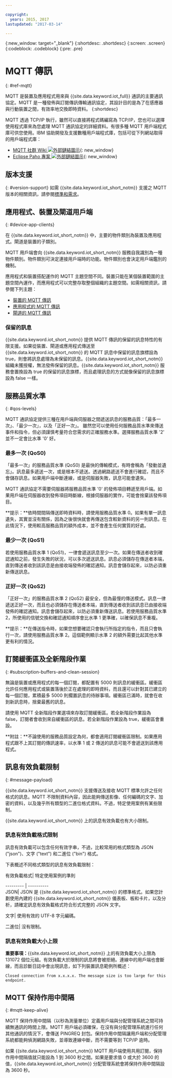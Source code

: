 ```yaml
---

copyright:
  years: 2015, 2017
lastupdated: "2017-03-14"

---
```


{:new_window: target="_blank"}
{:shortdesc: .shortdesc}
{:screen: .screen}
{:codeblock: .codeblock}
{:pre: .pre}

# MQTT 傳訊
{: #ref-mqtt}

MQTT 是裝置及應用程式用來與 {{site.data.keyword.iot_full}} 通訊的主要通訊協定。MQTT 是一種發佈與訂閱傳訊傳輸通訊協定，其設計目的是為了在感應器與行動裝置之間，有效率地交換即時資料。
{:shortdesc}

MQTT 透過 TCP/IP 執行，雖然可以直接將程式碼編寫為 TCP/IP，您也可以選擇使用程式庫來為您處理 MQTT 通訊協定的詳細資料。有很多種 MQTT 用戶端程式庫可供您使用。IBM 協助開發及支援數種用戶端程式庫，包括可從下列網站取得的用戶端程式庫：

- [MQTT 社群 Wiki ![外部鏈結圖示](../../../../icons/launch-glyph.svg "外部鏈結圖示")](https://github.com/mqtt/mqtt.github.io/wiki){: new_window}
- [Eclipse Paho 專案 ![外部鏈結圖示](../../../../icons/launch-glyph.svg "外部鏈結圖示")](http://eclipse.org/paho/){: new_window}

## 版本支援
{: #version-support}
如需 {{site.data.keyword.iot_short_notm}} 支援之 MQTT 版本的相關資訊，請參閱[標準和需求](../standards_and_requirements.html#mqtt)。

## 應用程式、裝置及閘道用戶端
{: #device-app-clients}

在 {{site.data.keyword.iot_short_notm}} 中，主要的物件類別為裝置及應用程式。閘道是裝置的子類別。

MQTT 用戶端會向 {{site.data.keyword.iot_short_notm}} 服務自我識別為一種物件類別。物件類別可決定連接用戶端時的功能。物件類別也會決定用戶端鑑別的機制。

應用程式和裝置搭配運作的 MQTT 主題空間不同。裝置只能在某個裝置範圍的主題空間內運作，而應用程式可以完整存取整個組織的主題空間。如需相關資訊，請參閱下列主題：

- [裝置的 MQTT 傳訊](../../devices/mqtt.html)
- [應用程式的 MQTT 傳訊](../../applications/mqtt.html)
- [閘道的 MQTT 傳訊](../../gateways/mqtt.html)

### 保留的訊息
{{site.data.keyword.iot_short_notm}} 提供 MQTT 傳訊的保留的訊息特性的有限支援。如果從裝置、閘道或應用程式傳送至 {{site.data.keyword.iot_short_notm}} 的 MQTT 訊息中保留的訊息旗標設為 true，則會將訊息處理為未保留的訊息。{{site.data.keyword.iot_short_notm}} 組織未獲授權，無法發佈保留的訊息。{{site.data.keyword.iot_short_notm}} 服務會置換設為 true 的保留的訊息旗標，而且處理訊息的方式就像保留的訊息旗標設為 false 一樣。

## 服務品質水準
{: #qos-levels}

MQTT 通訊協定提供三種在用戶端與伺服器之間遞送訊息的服務品質：「最多一次」、「最少一次」，以及「正好一次」。
雖然您可以使用任何服務品質水準來傳送事件和指令，但必須謹慎考量符合您需求的正確服務水準。選擇服務品質水準 '2' 並不一定會比水準 '0' 好。

### 最多一次 (QoS0)

「最多一次」的服務品質水準 (QoS0) 是最快的傳輸模式，有時會稱為「發動並遺忘」。訊息最多遞送一次，或是根本不遞送。透過網路遞送不會進行確認，而且不會儲存訊息。如果用戶端中斷連線，或是伺服器失敗，訊息可能會遺失。

MQTT 通訊協定不需要伺服器將服務品質水準 '0' 的發佈項目轉遞至用戶端。如果用戶端在伺服器收到發佈項目時斷線，根據伺服器的實作，可能會捨棄該發佈項目。

**提示：**依時間間隔傳送即時資料時，請使用服務品質水準 0。如果有單一訊息遺失，其實並沒有關係，因為之後很快就會再傳送包含較新資料的另一則訊息。在此情況下，使用較高服務品質的額外成本，並不會產生任何實質的好處。

### 最少一次 (QoS1)

若使用服務品質水準 1 (QoS1)，一律會遞送訊息至少一次。如果在傳送者收到確認通知之前，發生失敗的狀況，可以多次遞送訊息。訊息必須儲存在傳送者本端，直到傳送者收到該訊息是由接收端發佈的確認通知。訊息會儲存起來，以防必須重新傳送訊息。

### 正好一次 (QoS2)

「正好一次」的服務品質水準 2 (QoS2) 最安全，但為最慢的傳送模式。訊息一律遞送正好一次，而且也必須儲存在傳送者本端，直到傳送者收到該訊息已由接收端發佈的確認通知。訊息會儲存起來，以防必須重新傳送訊息。若使用服務品質水準 2，所使用的信號交換和確認通知順序會比水準 1 更準確，以確保訊息不重複。

**提示：**在傳送指令時，如果您想要確認只會執行所指定的指令，而且只會執行一次，請使用服務品質水準 2。這個範例顯示水準 2 的額外需要比起其他水準更有利的情況。

## 訂閱緩衝區及全新階段作業
{: #subscription-buffers-and-clean-session}

無論是裝置或應用程式的每一個訂閱，都配置有 5000 則訊息的緩衝區。緩衝區允許任何應用程式或裝置落後於正在處理的即時資料，而且還可以針對其已建立的每一個訂閱，累積最多 5000 則擱置訊息的待辦事項。緩衝區已滿時，就會在收到新訊息時，捨棄最舊的訊息。

請使用 MQTT 全新階段作業選項來存取訂閱緩衝區。若全新階段作業設為 false，訂閱者會收到來自緩衝區的訊息。若全新階段作業設為 true，緩衝區會重設。

**附註：**不論使用的服務品質設定為何，都會適用訂閱緩衝區限制。如果應用程式跟不上其訂閱的傳訊速率，以水準 1 或 2 傳送的訊息可能不會遞送到該應用程式。

## 訊息有效負載限制
{: #message-payload}

{{site.data.keyword.iot_short_notm}} 支援傳送及接收 MQTT 標準允許之任何格式的訊息。MQTT 不限制資料內容，因此能夠傳送影像、任何編碼的文字、加密的資料，以及幾乎所有類型的二進位格式資料。不過，特定使用案例有某些限制。   

{{site.data.keyword.iot_short_notm}} 上的訊息有效負載也有大小限制。

### 訊息有效負載格式限制

訊息有效負載可以包含任何有效字串，不過，比較常用的格式類型為 JSON ("json")、文字 ("text") 和二進位 ("bin") 格式。

下表概述不同格式類型的訊息有效負載限制：

有效負載格式| 特定使用案例的準則

--------- | ----------  
JSON| JSON 是 {{site.data.keyword.iot_short_notm}} 的標準格式。如果您計劃使用內建的 {{site.data.keyword.iot_short_notm}} 儀表板、板和卡片，以及分析，請確定訊息有效負載格式符合形式完整的 JSON 文字。

文字| 使用有效的 UTF-8 字元編碼。

二進位| 沒有限制。





### 訊息有效負載大小上限

**重要事項：**{{site.data.keyword.iot_short_notm}} 上的有效負載大小上限為 131072 個位元組。有效負載大於限制的訊息將會被拒絕。連線中的用戶端也會斷線，而且診斷日誌中會出現訊息，如下列裝置訊息範例所概述：

`Closed connection from x.x.x.x. The message size is too large for this endpoint.`

## MQTT 保持作用中間隔
{: #mqtt-keep-alive}

MQTT 保持作用中間隔（以秒為測量單位）定義用戶端與分配管理系統之間可持續無通訊的時間上限。MQTT 用戶端必須確保，在沒有與分配管理系統進行任何其他通訊的情況下，會傳送 PINGREQ 封包。保持作用中間隔讓用戶端和分配管理系統都能夠偵測網路失敗，並導致連線中斷，而不需要等到 TCP/IP 逾時。

如果 {{site.data.keyword.iot_short_notm}} MQTT 用戶端使用共用訂閱，保持作用中間隔值就只能設為 1 到 3600 秒之間。如果是要求值 0 或大於 3600 的值，{{site.data.keyword.iot_short_notm}} 分配管理系統會將保持作用中間隔設為 3600 秒。
